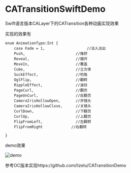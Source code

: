 CATransitionSwiftDemo
=====================

Swift语言版本CALayer下的CATransition各种动画实现效果

实现的效果有



    enum AnimationType:Int {
        case Fade = 1,                   //淡入淡出
        Push,                       //推挤
        Reveal,                     //揭开
        MoveIn,                     //覆盖
        Cube,                       //立方体
        SuckEffect,                 //吮吸
        OglFlip,                    //翻转
        RippleEffect,               //波纹
        PageCurl,                   //翻页
        PageUnCurl,                 //反翻页
        CameraIrisHollowOpen,       //开镜头
        CameraIrisHollowClose,      //关镜头
        CurlDown,                   //下翻页
        CurlUp,                     //上翻页
        FlipFromLeft,               //左翻转
        FlipFromRight             //右翻转
        
    }


demo效果

![demo](./demo.gif)


参考OC版本实现https://github.com/lizelu/CATransitionDemo